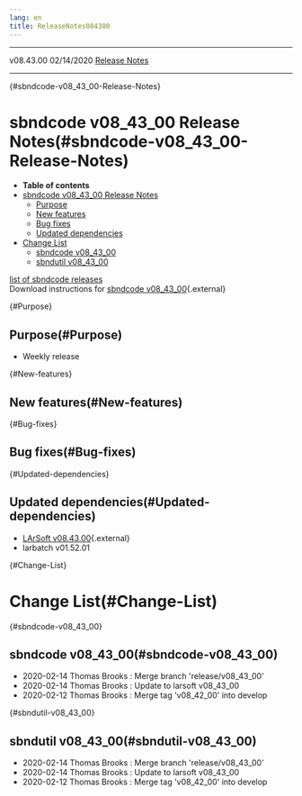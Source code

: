 ```yaml
---
lang: en
title: ReleaseNotes084300
---
```


  ----------- ------------ -- -- ------------------------------------------------------
  v08.43.00   02/14/2020         [Release Notes](ReleaseNotes084300.html)
  ----------- ------------ -- -- ------------------------------------------------------

{#sbndcode-v08_43_00-Release-Notes}

sbndcode v08\_43\_00 Release Notes(#sbndcode-v08_43_00-Release-Notes)
======================================================================================

-   **Table of contents**
-   [sbndcode v08\_43\_00 Release
    Notes](#sbndcode-v08_43_00-Release-Notes)
    -   [Purpose](#Purpose)
    -   [New features](#New-features)
    -   [Bug fixes](#Bug-fixes)
    -   [Updated dependencies](#Updated-dependencies)
-   [Change List](#Change-List)
    -   [sbndcode v08\_43\_00](#sbndcode-v08_43_00)
    -   [sbndutil v08\_43\_00](#sbndutil-v08_43_00)

[list of sbndcode
releases](List_of_SBND_code_releases.html)\
Download instructions for [sbndcode
v08\_43\_00](http://scisoft.fnal.gov/scisoft/bundles/sbnd/v08_43_00/sbndcode-v08_43_00.html){.external}

{#Purpose}

Purpose(#Purpose)
----------------------------------

-   Weekly release

{#New-features}

New features(#New-features)
--------------------------------------------

{#Bug-fixes}

Bug fixes(#Bug-fixes)
--------------------------------------

{#Updated-dependencies}

Updated dependencies(#Updated-dependencies)
------------------------------------------------------------

-   [LArSoft
    v08.43.00](https://cdcvs.fnal.gov/redmine/projects/larsoft/wiki/ReleaseNotes084300){.external}
-   larbatch v01.52.01

{#Change-List}

Change List(#Change-List)
==========================================

{#sbndcode-v08_43_00}

sbndcode v08\_43\_00(#sbndcode-v08_43_00)
----------------------------------------------------------

-   2020-02-14 Thomas Brooks : Merge branch \'release/v08\_43\_00\'
-   2020-02-14 Thomas Brooks : Update to larsoft v08\_43\_00
-   2020-02-12 Thomas Brooks : Merge tag \'v08\_42\_00\' into develop

{#sbndutil-v08_43_00}

sbndutil v08\_43\_00(#sbndutil-v08_43_00)
----------------------------------------------------------

-   2020-02-14 Thomas Brooks : Merge branch \'release/v08\_43\_00\'
-   2020-02-14 Thomas Brooks : Update to larsoft v08\_43\_00
-   2020-02-12 Thomas Brooks : Merge tag \'v08\_42\_00\' into develop
